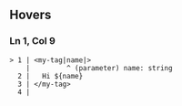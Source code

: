 ## Hovers
### Ln 1, Col 9
```marko
> 1 | <my-tag|name|>
    |         ^ (parameter) name: string
  2 |   Hi ${name}
  3 | </my-tag>
  4 |
```


